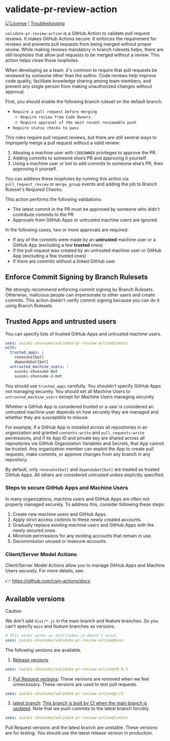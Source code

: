 # validate-pr-review-action

[![License](http://img.shields.io/badge/license-mit-blue.svg?style=flat-square)](https://raw.githubusercontent.com/suzuki-shunsuke/validate-pr-review-action/main/LICENSE) | [Troubleshooting](docs/trouble-shooting.md)

`validate-pr-review-action` is a GitHub Action to validate pull request reviews.
It makes GitHub Actions secure.
It enforces the requirement for reviews and prevents pull requests from being merged without proper review.
While making reviews mandatory in branch rulesets helps, there are still loopholes that allow pull requests to be merged without a review.
This action helps close those loopholes.

When developing as a team, it's common to require that pull requests be reviewed by someone other than the author.
Code reviews help improve code quality, facilitate knowledge sharing among team members, and prevent any single person from making unauthorized changes without approval.

First, you should enable the following branch ruleset on the default branch.

- `Require a pull request before merging`
  - `Require review from Code Owners`
  - `Require approval of the most recent reviewable push`
- `Require status checks to pass`

This rules require pull request reviews, but there are still several ways to improperly merge a pull request without a valid review:

1. Abusing a machine user with `CODEOWNER` privileges to approve the PR.
2. Adding commits to someone else’s PR and approving it yourself.
3. Using a machine user or bot to add commits to someone else’s PR, then approving it yourself.

You can address these loopholes by running this action via `pull_request_review` or `merge_group` events and adding the job to Branch Ruleset's Required Checks.

This action performs the following validations:

- The latest commit in the PR must be approved by someone who didn't contribute commits to the PR
- Approvals from GitHub Apps or untrusted machine users are ignored

In the following cases, two or more approvals are required:

- If any of the commits were made by an **untrusted** machine user or a GitHub App (excluding a few **trusted** ones)
- If the pull request was created by an untrusted machine user or GitHub App (excluding a few trusted ones)
- If there are commits without a linked GitHub user

## Enforce Commit Signing by Branch Rulesets

We strongly recommend enforcing commit signing by Branch Rulesets.
Otherwise, malicious people can impersonate to other users and create commits.
This action doesn't verify commit signing because you can do it using Branch Rulesets.

## Trusted Apps and untrusted users

You can specify lists of trusted GitHub Apps and untrusted machine users.

```yaml
uses: suzuki-shunsuke/validate-pr-review-action@latest
with:
  trusted_apps: |
    renovate[bot]
    dependabot[bot]
  untrusted_machine_users: |
    suzuki-shunsuke-bot
    suzuki-shunsuke-2-bot
```

You should use `trusted_apps` carefully.
You shouldn't specify GitHub Apps not managing securely.
You should set all Machine Users to `untrusted_machine_users` except for Machine Users managing securely.

Whether a GitHub App is considered trusted or a user is considered an untrusted machine user depends on how securely they are managed and whether they are susceptible to misuse.

For example, if a GitHub App is installed across all repositories in an organization and granted `contents:write` and `pull_requests:write` permissions, and if its App ID and private key are shared across all repositories via GitHub Organization Variables and Secrets, that App cannot be trusted.
Any organization member can exploit the App to create pull requests, make commits, or approve changes from any branch in any repository.

By default, only `renovate[bot]` and `dependabot[bot]` are treated as trusted GitHub Apps.
All others are considered untrusted unless explicitly specified.

### Steps to secure GitHub Apps and Machine Users

In many organizations, machine users and GitHub Apps are often not properly managed securely.
To address this, consider following these steps:

1. Create new machine users and GitHub Apps.
1. Apply strict access controls to these newly created accounts.
1. Gradually replace existing machine users and GitHub Apps with the newly secured ones.
1. Minimize permissions for any existing accounts that remain in use.
1. Decommission unused or insecure accounts.

### Client/Server Model Actions

Client/Server Model Actions allow you to manage GitHub Apps and Machine Users securely.
For more details, see:

👉 https://github.com/csm-actions/docs

## Available versions

> [!CAUTION]
> We don't add `dist/*.js` in the main branch and feature branches.
> So you can't specify `main` and feature branches as versions.
>
> ```yaml
> # This never works as dist/index.js doesn't exist.
> uses: suzuki-shunsuke/validate-pr-review-action@main
> ```

The following versions are available.

1. [Release versions](https://github.com/suzuki-shunsuke/validate-pr-review-action/releases)

```yaml
uses: suzuki-shunsuke/validate-pr-review-action@v0.0.1
```

2. [Pull Request versions](https://github.com/suzuki-shunsuke/validate-pr-review-action/branches/all?query=pr%2F&lastTab=overview): These versions are removed when we feel unnecessary. These versions are used to test pull requests.

```yaml
uses: suzuki-shunsuke/validate-pr-review-action@pr/2
```

3. [latest branch](https://github.com/suzuki-shunsuke/validate-pr-review-action/tree/latest): [This branch is built by CI when the main branch is updated](https://github.com/suzuki-shunsuke/validate-pr-review-action/blob/latest/.github/workflows/main.yaml). Note that we push commits to the latest branch forcibly.

```yaml
uses: suzuki-shunsuke/validate-pr-review-action@latest
```

Pull Request versions and the latest branch are unstable.
These versions are for testing.
You should use the latest release version in production.
